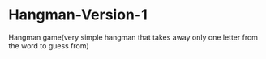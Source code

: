 # Hangman-Version-1
Hangman game(very simple hangman that takes away only one letter from the word to guess from)
